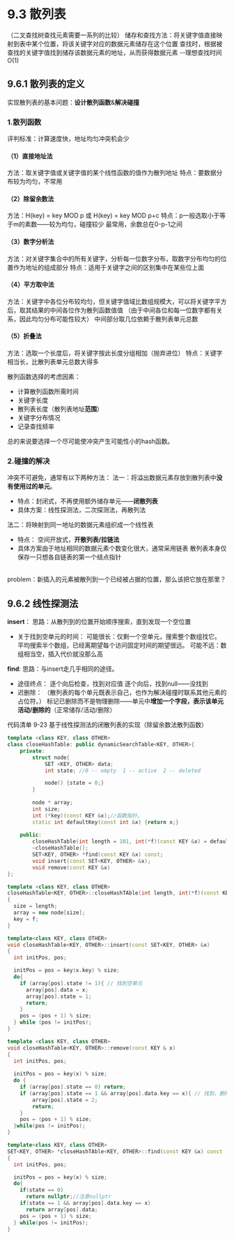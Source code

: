 # 9.3 散列表
（二叉查找树查找元素需要一系列的比较）
储存和查找方法：将关键字值直接映射到表中某个位置，将该关键字对应的数据元素储存在这个位置
               查找时，根据被查找的关键字值找到储存该数据元素的地址，从而获得数据元素
--理想查找时间O(1)

## 9.6.1 散列表的定义
实现散列表的基本问题：**设计散列函数**&**解决碰撞**
### 1.散列函数
评判标准：计算速度快，地址均匀冲突机会少
#### （1）直接地址法
方法：取关键字值或关键字值的某个线性函数的值作为散列地址
特点：要数据分布较为均匀，不常用
#### （2）除留余数法
方法：H(key) = key MOD p 或 H(key) = key MOD p+c
特点：p一般选取小于等于m的素数——较为均匀，碰撞较少
     最常用，余数总在0-p-1之间
#### （3）数字分析法
方法：对关键字集合中的所有关键字，分析每一位数字分布，取数字分布均匀的位置作为地址的组成部分
特点：适用于关键字之间的区别集中在某些位上面
#### （4）平方取中法
方法：关键字中各位分布较均匀，但关键字值域比数组规模大，可以将关键字平方后，取其结果的中间各位作为散列函数值值
    （由于中间各位和每一位数字都有关系，因此均匀分布可能性较大）
    中间部分取几位依赖于散列表单元总数
#### （5）折叠法
方法：选取一个长度后，将关键字按此长度分组相加（抛弃进位）
特点：关键字相当长，比散列表单元总数大得多
<br>

散列函数选择的考虑因素：
- 计算散列函数所需时间
- 关键字长度
- 散列表长度（散列表地址**范围**）
- 关键字分布情况
- 记录查找频率

总的来说要选择一个尽可能使冲突产生可能性小的hash函数。
<br>

### 2.碰撞的解决
冲突不可避免，通常有以下两种方法：
法一：将溢出数据元素存放到散列表中**没有使用过的单元**。
- 特点：封闭式，不再使用额外储存单元——**闭散列表**
- 具体方案：线性探测法，二次探测法，再散列法

法二：将映射到同一地址的数据元素组织成一个线性表
- 特点： 空间开放式，**开散列表/拉链法**
- 具体方案由于地址相同的数据元素个数变化很大，通常采用链表
  散列表本身仅保存一只想各自链表的第一个结点指针
   

<br>
problem：新插入的元素被散列到一个已经被占据的位置，那么该把它放在那里？

## 9.6.2 线性探测法
**insert**：
思路：从散列到的位置开始顺序搜索，直到发现一个空位置
- 关于找到空单元的时间：
  可能很长：仅剩一个空单元，搜索整个数组找它。
  平均搜索半个数组，已经离期望每个访问固定时间的期望很远。
  可能不远：数组相当空，插入代价就没那么高

**find**:
思路：与insert走几乎相同的途径。
- 途径终点：
  逐个向后检查，找到对应值
  逐个向后，找到null——没找到
- 迟删除：
  （散列表的每个单元既表示自己，也作为解决碰撞时联系其他元素的占位符。）
  标记已删除而不是物理删除——单元中**增加一个字段，表示该单元活动/删除的**（正常储存/活动/删除）

代码清单 9-23 基于线性探测法的闭散列表的实现（除留余数法散列函数）
``` cpp
template <class KEY, class OTHER>
class closeHashTable: public dynamicSearchTable<KEY, OTHER>{
    private:
        struct node{
            SET <KEY, OTHER> data;
            int state; //0 -- empty  1 -- active  2 -- deleted

            node() {state = 0;}
        }
    
        node * array;
        int size;
        int (*key)(const KEY &x);//函数指针。
        static int defaultKey(const int &x) {return x;}
    
    public:
        closeHashTable(int length = 101, int(*f)(const KEY &x) = defaultKey);
        ~closeHashTable();
        SET<KEY, OTHER> *find(const KEY &x) const;
        void insert(const SET<KEY, OTHER> &x);
        void remove(const KEY &x)
};

template <class KEY, class OTHER>
closeHashTable<KEY, OTHER>::closeHashTAble(int length, int(*f)(const KEY &x))
{
  size = length;
  array = new node[size];
  key = f;
}

template<class KEY, class OTHER>
void closeHashTable<KEY, OTHER>::insert(const SET<KEY, OTHER> &x)
{
  int initPos, pos;

  initPos = pos = key(x.key) % size;
  do{
    if (array[pos].state != 1){ // 找到空单元
      array[pos].data = x;
      array[pos].state = 1;
      return;
    }
    pos = (pos + 1) % size;
  } while (pos != initPos);
}

template <class KEY, class OTHER>
void closeHashTable<KEY, OTHER>::remove(const KEY & x)
{
  int initPos, pos;
  
  initPos = pos = key(x) % size;
  do {
    if (array[pos].state == 0) return;
    if (array[pos].state == 1 && array[pos].data.key == x){ // 找到，删除   //为什么需要检查为1？可能2，已删除
        array[pos].state = 2;
        return;
    }
    pos = (pos + 1) % size;
  }while(pos != initPos);
}

template<class KEY, class OTHER>
SET<KEY, OTHER> *closeHashTAble<KEY, OTHER>::find(const KEY &x) const
{
  int initPos, pos;

  initPos = pos = key(x) % size;
  do{
    if(state == 0)
      return nullptr;//注意nullptr
    if(state == 1 && array[pos].data.key == x)
      return array[pos].data;
    pos = (pos + 1) % size;
  } while(pos != initPos);
}
```

